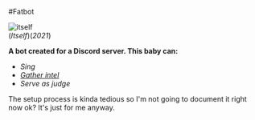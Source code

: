 #Fatbot  

![itself](https://i.pinimg.com/236x/14/1f/70/141f70c66c83a07421848f0f5eee3c5f.jpg)  
   (_Itself_)(_2021_)

**A bot created for a Discord server. This baby can:**
* _Sing_
* [_Gather intel_](https://www.youtube.com/watch?v=DLzxrzFCyOs)
* _Serve as judge_

The setup process is kinda tedious so I'm not going to document it right now ok? It's just for me anyway.

